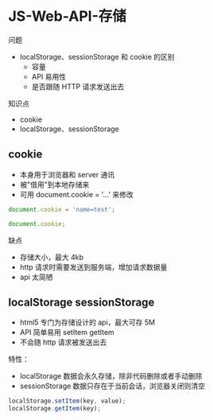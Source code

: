 # JS-Web-API-存储

问题

- localStorage、sessionStorage 和 cookie 的区别
  - 容量
  - API 易用性
  - 是否跟随 HTTP 请求发送出去

知识点

- cookie
- localStorage、sessionStorage

## cookie

- 本身用于浏览器和 server 通讯
- 被"借用"到本地存储来
- 可用 document.cookie = '...' 来修改

```js
document.cookie = 'name=test';

document.cookie;
```

缺点

- 存储大小，最大 4kb
- http 请求时需要发送到服务端，增加请求数据量
- api 太简陋

## localStorage sessionStorage

- html5 专门为存储设计的 api，最大可存 5M
- API 简单易用 setItem getItem
- 不会随 http 请求被发送出去

特性：

- localStorage 数据会永久存储，除非代码删除或者手动删除
- sessionStorage 数据只存在于当前会话，浏览器关闭则清空

```js
localStorage.setItem(key, value);
localStorage.getItem(key);
```
